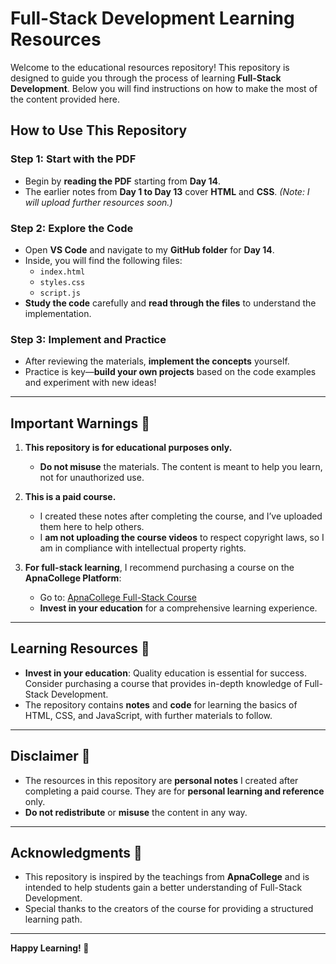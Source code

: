 # Full-Stack Development Learning Resources

Welcome to the educational resources repository! This repository is designed to guide you through the process of learning **Full-Stack Development**. Below you will find instructions on how to make the most of the content provided here.

## How to Use This Repository

### Step 1: **Start with the PDF**
- Begin by **reading the PDF** starting from **Day 14**.
- The earlier notes from **Day 1 to Day  13** cover **HTML** and **CSS**. *(Note: I will upload further resources soon.)*
### Step 2: **Explore the Code**

- Open **VS Code** and navigate to my **GitHub folder** for **Day 14**.
- Inside, you will find the following files:
  - `index.html`
  - `styles.css`
  - `script.js`
- **Study the code** carefully and **read through the files** to understand the implementation.

### Step 3: **Implement and Practice**
- After reviewing the materials, **implement the concepts** yourself.
- Practice is key—**build your own projects** based on the code examples and experiment with new ideas!

---

## Important Warnings 🚨

1. **This repository is for educational purposes only.**
   - **Do not misuse** the materials. The content is meant to help you learn, not for unauthorized use.

2. **This is a paid course.**
   - I created these notes after completing the course, and I’ve uploaded them here to help others.
   - I **am not uploading the course videos** to respect copyright laws, so I am in compliance with intellectual property rights.

3. **For full-stack learning**, I recommend purchasing a course on the **ApnaCollege Platform**:
   - Go to: [ApnaCollege Full-Stack Course](https://www.apnacollege.in/course/delta)
   - **Invest in your education** for a comprehensive learning experience.






---

## Learning Resources 🔑

- **Invest in your education**: Quality education is essential for success. Consider purchasing a course that provides in-depth knowledge of Full-Stack Development.
- The repository contains **notes** and **code** for learning the basics of HTML, CSS, and JavaScript, with further materials to follow.

---

## Disclaimer 📜

- The resources in this repository are **personal notes** I created after completing a paid course. They are for **personal learning and reference** only.
- **Do not redistribute** or **misuse** the content in any way.

---

## Acknowledgments 🙏

- This repository is inspired by the teachings from **ApnaCollege** and is intended to help students gain a better understanding of Full-Stack Development.
- Special thanks to the creators of the course for providing a structured learning path.
---

**Happy Learning! 🚀**

